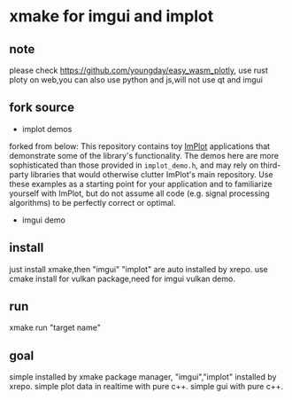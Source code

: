 # xmake for imgui and implot
## note
please check https://github.com/youngday/easy_wasm_plotly, use rust ploty on web,you can also use python and js,will not use qt and imgui
## fork source 

* implot demos

forked from below:
This repository contains toy [ImPlot](https://github.com/epezent/implot) applications that demonstrate some of the library's functionality. The demos here are more sophisticated than those provided in `implot_demo.h`, and may rely on third-party libraries that would otherwise clutter ImPlot's main repository. Use these examples as a starting point for your application and to familiarize yourself with ImPlot, but do not assume all code (e.g. signal processing algorithms) to be perfectly correct or optimal.

* imgui demo


## install

just install xmake,then "imgui" "implot" are auto installed by xrepo.
use cmake install for vulkan package,need for imgui vulkan demo.

## run

xmake run "target name"

## goal

simple installed by xmake package manager, "imgui","implot" installed by xrepo.
simple plot data in realtime with pure c++.
simple gui with pure c++.

